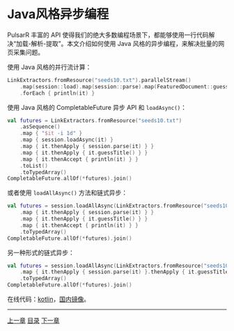 Java风格异步编程
=

PulsarR 丰富的 API 使得我们的绝大多数编程场景下，都能够使用一行代码解决“加载-解析-提取”。本文介绍如何使用 Java 风格的异步编程，来解决批量的网页采集问题。

使用 Java 风格的并行流计算：

```kotlin
LinkExtractors.fromResource("seeds10.txt").parallelStream()
    .map(session::load).map(session::parse).map(FeaturedDocument::guessTitle)
    .forEach { println(it) }
```

使用 Java 风格的 CompletableFuture 异步 API 和 `loadAsync()`：

```kotlin
val futures = LinkExtractors.fromResource("seeds10.txt")
    .asSequence()
    .map { "$it -i 1d" }
    .map { session.loadAsync(it) }
    .map { it.thenApply { session.parse(it) } }
    .map { it.thenApply { it.guessTitle() } }
    .map { it.thenAccept { println(it) } }
    .toList()
    .toTypedArray()
CompletableFuture.allOf(*futures).join()
```

或者使用 `loadAllAsync()` 方法和链式异步：
```kotlin
val futures = session.loadAllAsync(LinkExtractors.fromResource("seeds10.txt"))
    .map { it.thenApply { session.parse(it) } }
    .map { it.thenApply { it.guessTitle() } }
    .map { it.thenAccept { println(it) } }
    .toTypedArray()
CompletableFuture.allOf(*futures).join()
```

另一种形式的链式异步：
```kotlin
val futures = session.loadAllAsync(LinkExtractors.fromResource("seeds10.txt"))
    .map { it.thenApply { session.parse(it) }.thenApply { it.guessTitle() }.thenAccept { println(it) } }
    .toTypedArray()
CompletableFuture.allOf(*futures).join()
```

在线代码：[kotlin](https://github.com/platonai/pulsarr/blob/1.10.x/pulsar-app/pulsar-examples/src/main/kotlin/ai/platon/pulsar/examples/_3_JvmAsync.kt)，[国内镜像](https://gitee.com/platonai_galaxyeye/pulsarr/blob/1.10.x/pulsar-app/pulsar-examples/src/main/kotlin/ai/platon/pulsar/examples/_3_JvmAsync.kt)。

------

[上一章](5URL.md) [目录](1目录.md) [下一章](7Kotlin风格异步编程.md)
